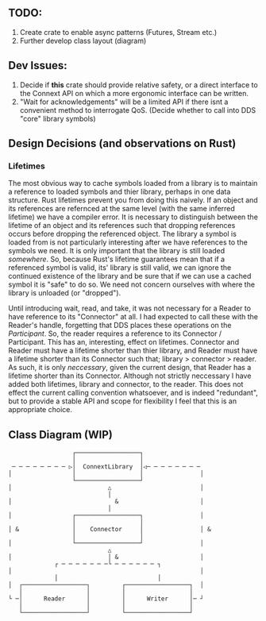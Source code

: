 ## TODO:
1. Create crate to enable async patterns (Futures, Stream etc.)
1. Further develop class layout (diagram)

## Dev Issues:
1. Decide if **this** crate should provide relative safety, or a direct interface to the Connext API on which a more ergonomic interface can be written.
1. "Wait for acknowledgements" will be a limited API if there isnt a convenient method to interrogate QoS. (Decide whether to call into DDS "core" library symbols)

## Design Decisions (and observations on Rust)
### Lifetimes
The most obvious way to cache symbols loaded from a library is to maintain a reference to loaded symbols and thier library, perhaps in one data structure. Rust lifetimes prevent you from doing this naively. If an object and its references are refernced at the same level (with the same inferred lifetime) we have a compiler error. It is necessary to distinguish between the lifetime of an object and its references such that dropping references occurs before dropping the referenced object. The library a symbol is loaded from is not particularly interesting after we have references to the symbols we need. It is only important that the library is still loaded *somewhere*. So, because Rust's lifetime guarantees mean that if a referenced symbol is valid, its' library is still valid, we can ignore the continued existence of the library and be sure that if we can use a cached symbol it is "safe" to do so. We need not concern ourselves with where the library is unloaded (or "dropped"). 

Until introducing wait, read, and take, it was not necessary for a Reader to have reference to its "Connector" at all. I had expected to call these with the Reader's handle, forgetting that DDS places these operations on the *Participant*. So, the reader requires a reference to its Connector / Participant. This has an, interesting, effect on lifetimes. Connector and Reader must have a lifetime shorter than thier library, and Reader must have a lifetime shorter than its Connector such that; library > connector > reader. As such, it is only *neccessary*, given the current design, that Reader has a lifetime shorter than its Connector. Although not strictly neccessary I have added both lifetimes, library and connector, to the reader. This does not effect the current calling convention whatsoever, and is indeed "redundant", but to provide a stable API and scope for flexibility I feel that this is an appropriate choice.

## Class Diagram (WIP)
```
                  ┌──────────────────┐
                  │                  │
 ─ ─ ─ ─ ─ ─ ─ ─ ▷│  ConnextLibrary  │◁─ ─ ─ ─ ─ ─ ─ ─
│                 │                  │                │
                  └──────────────────┘
│                           △                         │
                            │
│                             &                       │
                            │
│                 ┌──────────────────┐                │
                  │                  │
│ &               │    Connector     │                │ &
                  │                  │
│                 └──────────────────┘                │
                            △
│                           │ &                       │
             ┌ ─ ─ ─ ─ ─ ─ ─└ ─ ─ ─ ─ ─ ─ ┐
│                                                     │
             │                            │
│  ┌──────────────────┐         ┌──────────────────┐  │
   │                  │         │                  │
└ ─│      Reader      │         │      Writer      │─ ┘
   │                  │         │                  │
   └──────────────────┘         └──────────────────┘
```